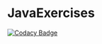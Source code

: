 # JavaExercises
[![Codacy Badge](https://api.codacy.com/project/badge/Grade/897f0585a1b049a2b3ad998a453e41e8)](https://app.codacy.com/manual/DKhan1998/JavaExercises?utm_source=github.com&utm_medium=referral&utm_content=DKhan1998/JavaExercises&utm_campaign=Badge_Grade_Dashboard)